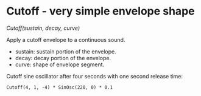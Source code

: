 # Cutoff - very simple envelope shape

_Cutoff(sustain, decay, curve)_

Apply a cutoff envelope to a continuous sound.

- sustain: sustain portion of the envelope.
- decay: decay portion of the envelope.
- curve: shape of envelope segment.

Cutoff sine oscillator after four seconds with one second release time:

	Cutoff(4, 1, -4) * SinOsc(220, 0) * 0.1


